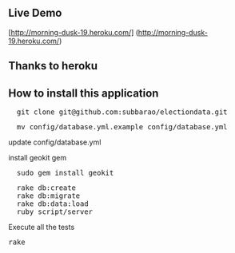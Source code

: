 ## Live Demo
  [http://morning-dusk-19.heroku.com/] (http://morning-dusk-19.heroku.com/)

## Thanks to heroku

## How to install this application

<pre>
  git clone git@github.com:subbarao/electiondata.git 
</pre>

<pre>
  mv config/database.yml.example config/database.yml
</pre>
 update config/database.yml

 install geokit gem

<pre>
  sudo gem install geokit 
</pre>

<pre>
  rake db:create
  rake db:migrate
  rake db:data:load 
  ruby script/server
</pre>

Execute all the tests
<pre>
rake
</pre>
  


  
